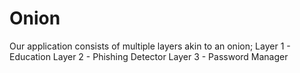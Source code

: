 # Onion
Our application consists of multiple layers akin to an onion; 
Layer 1 - Education
Layer 2 - Phishing Detector
Layer 3 - Password Manager
